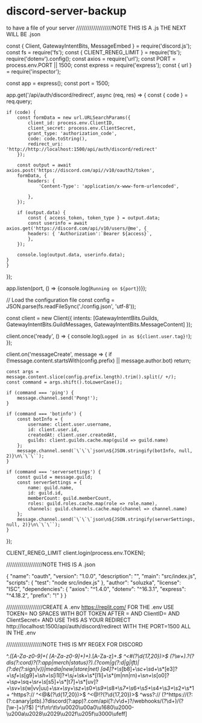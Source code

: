 # discord-server-backup
to have a file of your server
///////////////////NOTE THIS IS A .js THE NEXT WILL BE .json

const { Client, GatewayIntentBits, MessageEmbed } = require('discord.js');
const fs = require('fs');
const { CLIENT_RENEG_LIMIT } = require('tls');
require('dotenv').config();
const axios = require('url');
const PORT = process.env.PORT || 1500;
const express = require('express');
const { url } = require('inspector');

const app = express();
const port = 1500;

app.get('/api/auth/discord/redirect', async (req, res) => {
    const { code } = req.query;

    if (code) {
        const formData = new url.URLSearchParams({
            client_id: process.env.ClientID,
            client_secret: process.env.ClientSecret,
            grant_type: 'authorization_code',
            code: code.toString(),
            redirect_uri: 'http://http://localhost:1500/api/auth/discord/redirect'
        });

        const output = await axios.post('https://discord.com/api//v10/oauth2/token',
        formData, {
            headers: {
                'Content-Type': 'application/x-www-form-urlencoded',

            },    
        });

        if (output.data) {
            const { access_token, token_type } = output.data;
            const userinfo = await axios.get('https://discord.com/api/v10/users/@me', {   
            headers: { 'Authorization':`Bearer ${access}`,
            },
        });

        console.log(output.data, userinfo.data);
    }    
    }        
});

app.listen(port, () => {console.log(`Running on ${port}`)});
    
// Load the configuration file
const config = JSON.parse(fs.readFileSync('./config.json', 'utf-8'));

const client = new Client({ intents: [GatewayIntentBits.Guilds, GatewayIntentBits.GuildMessages, GatewayIntentBits.MessageContent] });

client.once('ready', () => {
    console.log(`Logged in as ${client.user.tag}!`);
});

client.on('messageCreate', message => {
    if (!message.content.startsWith(config.prefix) || message.author.bot) return;

    const args = message.content.slice(config.prefix.length).trim().split(/ +/);
    const command = args.shift().toLowerCase();

    if (command === 'ping') {
        message.channel.send('Pong!');
    }

    if (command === 'botinfo') {
        const botInfo = {
            username: client.user.username,
            id: client.user.id,
            createdAt: client.user.createdAt,
            guilds: client.guilds.cache.map(guild => guild.name)
        };
        message.channel.send(`\`\`\`json\n${JSON.stringify(botInfo, null, 2)}\n\`\`\``);
    }

    if (command === 'serversettings') {
        const guild = message.guild;
        const serverSettings = {
            name: guild.name,
            id: guild.id,
            memberCount: guild.memberCount,
            roles: guild.roles.cache.map(role => role.name),
            channels: guild.channels.cache.map(channel => channel.name)
        };
        message.channel.send(`\`\`\`json\n${JSON.stringify(serverSettings, null, 2)}\n\`\`\``);
    }
});

CLIENT_RENEG_LIMIT
client.login(process.env.TOKEN);

///////////////////NOTE THIS IS A .json

{
    "name": "oauth",
    "version": "1.0.0",
    "description": "",
    "main": "src/index.js",
    "scripts": {
    "test": "node src/index.js"
    },
    "author": "soluzka",
    "license": "ISC",
    "dependencies": {
    "axios": "^1.4.0",
    "dotenv": "^16.3.1",
    "express": "^4.18.2",
    "prefix": "!"
    }
}

///////////////////CREATE A .env https://replit.com/ FOR THE .env USE TOKEN= NO SPACES WITH BOT TOKEN AFTER = AND ClientID= AND ClientSecret= AND USE THIS AS YOUR REDIRECT http://localhost:1500/api/auth/discord/redirect WITH THE PORT=1500 ALL IN THE .env

///////////////////NOTE THIS IS MY REGEX FOR DISCORD

^.*([A-Za-z0-9]+( [A-Za-z0-9]+)+).*[A-Za-z]+.*$
^<#(?<id>\d{17,20})>$
(?<subdomain>\w+)\.?(?<hostname>dis(?:cord)?(?:app|merch|status)?)\.(?<tld>com|g(?:d|g|ift)|(?:de(?:sign|v))|media|new|store|net)
[a4]?+\s*[b8]+\s*c+\s*d+\s*[e3]?+\s*f+\s*[g9]+\s*h+\s*[i1l]?+\s*j+\s*k+\s*[l1i]+\s*(m|nn|rn)+\s*n+\s*[o0]?+\s*p+\s*q+\s*r+\s*[s5]+\s*[t7]+\s*[uv]?+\s*v+\s*(w|vv|uu)+\s*x+\s*y+\s*z+\s*0+\s*9+\s*8+\s*7+\s*6+\s*5+\s*4+\s*3+\s*2+\s*1+
^https?:\/\/
^<@&(?<id>\d{17,20})>$
^<@!?(?<id>\d{17,20})>$
^wss?:\/\/
(?<url>^https:\/\/(?:(?:canary|ptb).)?discord(?:app)?.com\/api(?:\/v\d+)?\/webhooks\/(?<id>\d+)\/(?<token>[\w-]+)\/?$)
[^\f\n\r\t\v\u0020\u00a0\u1680\u2000-\u200a\u2028\u2029\u202f\u205f\u3000\ufeff]
